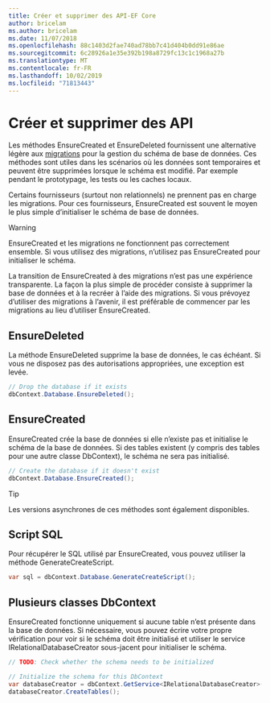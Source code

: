 ```yaml
---
title: Créer et supprimer des API-EF Core
author: bricelam
ms.author: bricelam
ms.date: 11/07/2018
ms.openlocfilehash: 88c1403d2fae740ad78bb7c41d404b0dd91e86ae
ms.sourcegitcommit: 6c28926a1e35e392b198a8729fc13c1c1968a27b
ms.translationtype: MT
ms.contentlocale: fr-FR
ms.lasthandoff: 10/02/2019
ms.locfileid: "71813443"
---
```

# <a name="create-and-drop-apis"></a>Créer et supprimer des API

Les méthodes EnsureCreated et EnsureDeleted fournissent une alternative légère aux [migrations](migrations/index.md) pour la gestion du schéma de base de données. Ces méthodes sont utiles dans les scénarios où les données sont temporaires et peuvent être supprimées lorsque le schéma est modifié. Par exemple pendant le prototypage, les tests ou les caches locaux.

Certains fournisseurs (surtout non relationnels) ne prennent pas en charge les migrations. Pour ces fournisseurs, EnsureCreated est souvent le moyen le plus simple d’initialiser le schéma de base de données.

> [!WARNING]
> EnsureCreated et les migrations ne fonctionnent pas correctement ensemble. Si vous utilisez des migrations, n’utilisez pas EnsureCreated pour initialiser le schéma.

La transition de EnsureCreated à des migrations n’est pas une expérience transparente. La façon la plus simple de procéder consiste à supprimer la base de données et à la recréer à l’aide des migrations. Si vous prévoyez d’utiliser des migrations à l’avenir, il est préférable de commencer par les migrations au lieu d’utiliser EnsureCreated.

## <a name="ensuredeleted"></a>EnsureDeleted

La méthode EnsureDeleted supprime la base de données, le cas échéant. Si vous ne disposez pas des autorisations appropriées, une exception est levée.

``` csharp
// Drop the database if it exists
dbContext.Database.EnsureDeleted();
```

## <a name="ensurecreated"></a>EnsureCreated

EnsureCreated crée la base de données si elle n’existe pas et initialise le schéma de la base de données. Si des tables existent (y compris des tables pour une autre classe DbContext), le schéma ne sera pas initialisé.

``` csharp
// Create the database if it doesn't exist
dbContext.Database.EnsureCreated();
```

> [!TIP]
> Les versions asynchrones de ces méthodes sont également disponibles.

## <a name="sql-script"></a>Script SQL

Pour récupérer le SQL utilisé par EnsureCreated, vous pouvez utiliser la méthode GenerateCreateScript.

``` csharp
var sql = dbContext.Database.GenerateCreateScript();
```

## <a name="multiple-dbcontext-classes"></a>Plusieurs classes DbContext

EnsureCreated fonctionne uniquement si aucune table n’est présente dans la base de données. Si nécessaire, vous pouvez écrire votre propre vérification pour voir si le schéma doit être initialisé et utiliser le service IRelationalDatabaseCreator sous-jacent pour initialiser le schéma.

``` csharp
// TODO: Check whether the schema needs to be initialized

// Initialize the schema for this DbContext
var databaseCreator = dbContext.GetService<IRelationalDatabaseCreator>();
databaseCreator.CreateTables();
```
